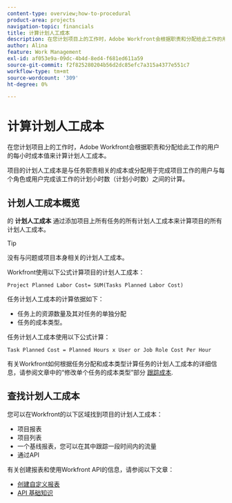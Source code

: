 ```yaml
---
content-type: overview;how-to-procedural
product-area: projects
navigation-topic: financials
title: 计算计划人工成本
description: 在您计划项目上的工作时，Adobe Workfront会根据职责和分配给此工作的用户的每小时成本值来计算计划人工成本。
author: Alina
feature: Work Management
exl-id: af053e9a-09dc-4b4d-8ed4-f681ed611a59
source-git-commit: f2f825280204b56d2dc85efc7a315a4377e551c7
workflow-type: tm+mt
source-wordcount: '309'
ht-degree: 0%

---
```


# 计算计划人工成本

在您计划项目上的工作时，Adobe Workfront会根据职责和分配给此工作的用户的每小时成本值来计算计划人工成本。

项目的计划人工成本是与任务职责相关的成本或分配用于完成项目工作的用户与每个角色或用户完成该工作的计划小时数（计划小时数）之间的计算。

## 计划人工成本概览

的 **计划人工成本** 通过添加项目上所有任务的所有计划人工成本来计算项目的所有计划人工成本。

>[!TIP]
>
>没有与问题或项目本身相关的计划人工成本。

Workfront使用以下公式计算项目的计划人工成本：

```
Project Planned Labor Cost= SUM(Tasks Planned Labor Cost)
```

任务计划人工成本的计算依据如下：

* 任务上的资源数量及其对任务的单独分配
* 任务的成本类型。

任务计划人工成本使用以下公式计算：

```
Task Planned Cost = Planned Hours x User or Job Role Cost Per Hour
```

有关Workfront如何根据任务分配和成本类型计算任务的计划人工成本的详细信息，请参阅文章中的“修改单个任务的成本类型”部分 [跟踪成本](../../../manage-work/projects/project-finances/track-costs.md).

## 查找计划人工成本

您可以在Workfront的以下区域找到项目的计划人工成本：

* 项目报表
* 项目列表
* 一个基线报表，您可以在其中跟踪一段时间内的流量
* 通过API

有关创建报表和使用Workfront API的信息，请参阅以下文章：

* [创建自定义报表](../../../reports-and-dashboards/reports/creating-and-managing-reports/create-custom-report.md)
* [API 基础知识](../../../wf-api/general/api-basics.md)
